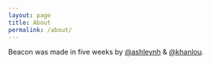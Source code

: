 ```yaml
---
layout: page
title: About
permalink: /about/
---
```


Beacon was made in five weeks by [@ashleynh](https://twitter.com/ashleynh) & [@khanlou](https://twitter.com/khanlou).
